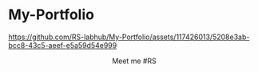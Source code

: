 # My-Portfolio

https://github.com/RS-labhub/My-Portfolio/assets/117426013/5208e3ab-bcc8-43c5-aeef-e5a59d54e999

<p align="center">Meet me #RS</p>
